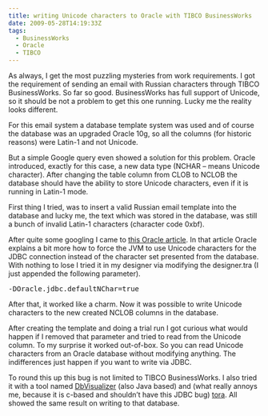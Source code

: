 ```yaml
---
title: writing Unicode characters to Oracle with TIBCO BusinessWorks
date: 2009-05-28T14:19:33Z
tags:
  - BusinessWorks
  - Oracle
  - TIBCO
---
```

As always, I get the most puzzling mysteries from work requirements. I got the requirement of sending an email with Russian characters through TIBCO BusinessWorks. So far so good. BusinessWorks has full support of Unicode, so it should be not a problem to get this one running. Lucky me the reality looks different.

For this email system a database template system was used and of course the database was an upgraded Oracle 10g, so all the columns (for historic reasons) were Latin-1 and not Unicode.

But a simple Google query even showed a solution for this problem. Oracle introduced, exactly for this case, a new data type (NCHAR – means Unicode character). After changing the table column from CLOB to NCLOB the database should have the ability to store Unicode characters, even if it is running in Latin-1 mode.

First thing I tried, was to insert a valid Russian email template into the database and lucky me, the text which was stored in the database, was still a bunch of invalid Latin-1 characters (character code 0xbf).

After quite some googling I came to [this Oracle article](http://www.Oracle.com/technology/sample_code/tech/java/codesnippet/jdbc/nchar/readme.html). In that article Oracle explains a bit more how to force the JVM to use Unicode characters for the JDBC connection instead of the character set presented from the database. With nothing to lose I tried it in my designer via modifying the designer.tra (I just appended the following parameter).

<pre>-DOracle.jdbc.defaultNChar=true
</pre>

After that, it worked like a charm. Now it was possible to write Unicode characters to the new created NCLOB columns in the database.

After creating the template and doing a trial run I got curious what would happen if I removed that parameter and tried to read from the Unicode column. To my surprise it worked out-of-box. So you can read Unicode characters from an Oracle database without modifying anything. The indifferences just happen if you want to write via JDBC.

To round this up this bug is not limited to TIBCO BusinessWorks. I also tried it with a tool named [DbVisualizer](http://www.minq.se/products/dbvis/) (also Java based) and (what really annoys me, because it is c-based and shouldn’t have this JDBC bug) [tora](http://tora.sf.net). All showed the same result on writing to that database.
